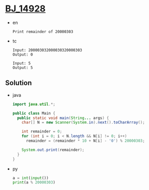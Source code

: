 # [BJ_14928](https://acmicpc.net/problem/14928)

* en

  ```en
  Print remainder of 20000303
  ```

* tc

  ```tc
  Input: 200003032000030320000303
  Output: 0

  Input: 5
  Output: 5
  ```

## Solution

* java

  ```java
  import java.util.*;

  public class Main {
    public static void main(String... args) {
      char[] N = new Scanner(System.in).next().toCharArray();

      int remainder = 0;
      for (int i = 0; i < N.length && N[i] != 0; i++)
        remainder = (remainder * 10 + N[i] - '0') % 20000303;

      System.out.print(remainder);
    }
  }
  ````

* py

  ```py
  a = int(input())
  print(a % 20000303)
  ```
